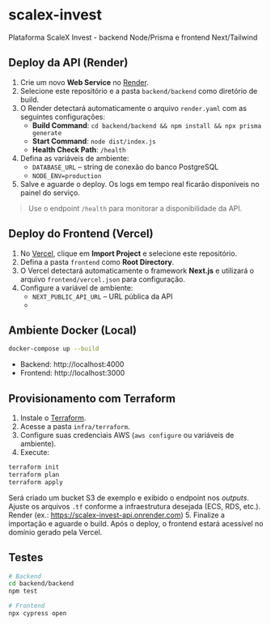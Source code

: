 # scalex-invest
Plataforma ScaleX Invest - backend Node/Prisma e frontend Next/Tailwind

## Deploy da API (Render)

1. Crie um novo **Web Service** no [Render](https://render.com/).
2. Selecione este repositório e a pasta `backend/backend` como diretório de build.
3. O Render detectará automaticamente o arquivo `render.yaml` com as seguintes configurações:
   - **Build Command**: `cd backend/backend && npm install && npx prisma generate`
   - **Start Command**: `node dist/index.js`
   - **Health Check Path**: `/health`
4. Defina as variáveis de ambiente:
   - `DATABASE_URL` – string de conexão do banco PostgreSQL
   - `NODE_ENV=production`
5. Salve e aguarde o deploy. Os logs em tempo real ficarão disponíveis no painel do serviço.

> Use o endpoint `/health` para monitorar a disponibilidade da API.

## Deploy do Frontend (Vercel)

1. No [Vercel](https://vercel.com/), clique em **Import Project** e selecione este repositório.
2. Defina a pasta `frontend` como **Root Directory**.
3. O Vercel detectará automaticamente o framework **Next.js** e utilizará o arquivo `frontend/vercel.json` para configuração.
4. Configure a variável de ambiente:
   - `NEXT_PUBLIC_API_URL` – URL pública da API
   - 

## Ambiente Docker (Local)

```bash
docker-compose up --build
```

- Backend: http://localhost:4000
- Frontend: http://localhost:3000

## Provisionamento com Terraform

1. Instale o [Terraform](https://terraform.io).
2. Acesse a pasta `infra/terraform`.
3. Configure suas credenciais AWS (`aws configure` ou variáveis de ambiente).
4. Execute:

```bash
terraform init
terraform plan
terraform apply
```

Será criado um bucket S3 de exemplo e exibido o endpoint nos *outputs*. Ajuste os arquivos `.tf` conforme a infraestrutura desejada (ECS, RDS, etc.).
 Render (ex.: https://scalex-invest-api.onrender.com)
5. Finalize a importação e aguarde o build. Após o deploy, o frontend estará acessível no domínio gerado pela Vercel.

## Testes

```bash
# Backend
cd backend/backend
npm test

# Frontend
npx cypress open
```

